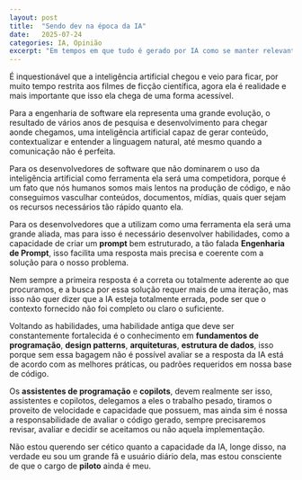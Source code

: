 ```yaml
---
layout: post
title:  "Sendo dev na época da IA"
date:   2025-07-24
categories: IA, Opinião
excerpt: "Em tempos em que tudo é gerado por IA como se manter relevante?"
---
```

É inquestionável que a inteligência artificial chegou e veio para ficar, por muito tempo restrita aos filmes de ficção científica, agora ela é realidade e mais importante que isso ela chega de uma forma acessível.

Para a engenharia de software ela representa uma grande evolução, o resultado de vários anos de pesquisa e desenvolvimento para chegar aonde chegamos, uma inteligência artificial capaz de gerar conteúdo, contextualizar e entender a linguagem natural, até mesmo quando a comunicação não é perfeita.

Para os desenvolvedores de software que não dominarem o uso da inteligência artificial como ferramenta ela será uma competidora, porque é um fato que nós humanos somos mais lentos na produção de código, e não conseguimos vasculhar conteúdos, documentos, mídias, quais quer sejam os recursos necessários tão rápido quanto ela.

Para os desenvolvedores que a utilizam como uma ferramenta ela será uma grande aliada, mas para isso é necessário desenvolver habilidades, como a capacidade de criar um **prompt** bem estruturado, a tão falada **Engenharia de Prompt**, isso facilita uma resposta mais precisa e coerente com a solução para o nosso problema.

Nem sempre a primeira resposta é a correta ou totalmente aderente ao que procuramos, e a busca por essa solução requer mais de uma iteração, mas isso não quer dizer que a IA esteja totalmente errada, pode ser que o contexto fornecido não foi completo ou claro o suficiente.

Voltando as habilidades, uma habilidade antiga que deve ser constantemente fortalecida é o conhecimento em **fundamentos de programação**, **design patterns**, **arquiteturas**, **estrutura de dados**, isso porque sem essa bagagem não é possível avaliar se a resposta da IA está de acordo com as melhores práticas, ou padrões requeridos em nossa base de código.

Os **assistentes de programação** e **copilots**, devem realmente ser isso, assistentes e copilotos, delegamos a eles o trabalho pesado, tiramos o proveito de velocidade e capacidade que possuem, mas ainda sim é nossa a responsabilidade de avaliar o código gerado, sempre precisaremos revisar, avaliar e decidir se aceitamos ou não aquela implementação.

Não estou querendo ser cético quanto a capacidade da IA, longe disso, na verdade eu sou um grande fã e usuário diário dela, mas estou consciente de que o cargo de **piloto** ainda é meu.